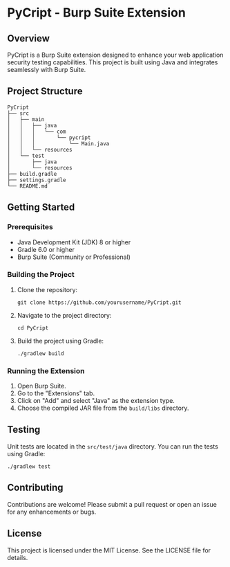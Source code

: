 # PyCript - Burp Suite Extension

## Overview
PyCript is a Burp Suite extension designed to enhance your web application security testing capabilities. This project is built using Java and integrates seamlessly with Burp Suite.

## Project Structure
```
PyCript
├── src
│   ├── main
│   │   ├── java
│   │   │   └── com
│   │   │       └── pycript
│   │   │           └── Main.java
│   │   └── resources
│   └── test
│       ├── java
│       └── resources
├── build.gradle
├── settings.gradle
└── README.md
```

## Getting Started

### Prerequisites
- Java Development Kit (JDK) 8 or higher
- Gradle 6.0 or higher
- Burp Suite (Community or Professional)

### Building the Project
1. Clone the repository:
   ```
   git clone https://github.com/yourusername/PyCript.git
   ```
2. Navigate to the project directory:
   ```
   cd PyCript
   ```
3. Build the project using Gradle:
   ```
   ./gradlew build
   ```

### Running the Extension
1. Open Burp Suite.
2. Go to the "Extensions" tab.
3. Click on "Add" and select "Java" as the extension type.
4. Choose the compiled JAR file from the `build/libs` directory.

## Testing
Unit tests are located in the `src/test/java` directory. You can run the tests using Gradle:
```
./gradlew test
```

## Contributing
Contributions are welcome! Please submit a pull request or open an issue for any enhancements or bugs.

## License
This project is licensed under the MIT License. See the LICENSE file for details.